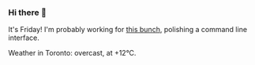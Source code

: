 ### Hi there :wave:

It's Friday! I'm probably working for [this bunch](https://github.com/kohofinancial), polishing a command line interface.

Weather in Toronto: overcast, at +12°C.
